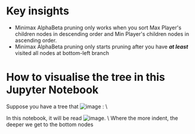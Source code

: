 # Key insights
- Minimax AlphaBeta pruning only works when you sort Max Player's children nodes in descending order and Min Player's children nodes in ascending order.
- Minimax AlphaBeta pruning only starts pruning after you have ***at least*** visited all nodes at bottom-left branch

# How to visualise the tree in this Jupyter Notebook
Suppose you have a tree that ![image](https://github.com/user-attachments/assets/2ed56087-97b6-4172-abda-605aab227e7b)
: \\


In this notebook, it will be read ![image](https://github.com/user-attachments/assets/696a4bef-a436-4f06-ab46-6b462cd04e63). \\ Where the more indent, the deeper we get to the bottom nodes
